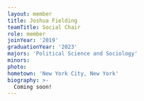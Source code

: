 ```yaml
---
layout: member
title: Joshua Fielding
teamTitle: Social Chair
role: member
joinYear: '2019'
graduationYear: '2023'
majors: 'Political Science and Sociology'
minors: 
photo: 
hometown: 'New York City, New York'
biography: >-
  Coming soon!
---
```

